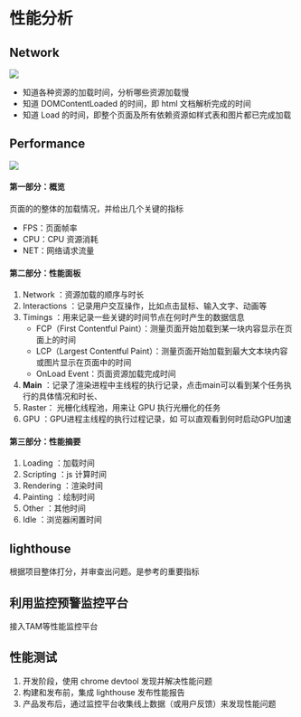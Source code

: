 # 性能分析

## Network

![](https://cdn.jsdelivr.net/gh/kingmusi/blogImages/img/202204052325309.png)

- 知道各种资源的加载时间，分析哪些资源加载慢
- 知道 DOMContentLoaded 的时间，即 html 文档解析完成的时间
- 知道 Load 的时间，即整个页面及所有依赖资源如样式表和图片都已完成加载

## Performance

![](https://cdn.jsdelivr.net/gh/kingmusi/blogImages/img/202204052330963.png)

#### 第一部分：概览

页面的的整体的加载情况，并给出几个关键的指标

- FPS：页面帧率
- CPU：CPU 资源消耗
- NET：网络请求流量

#### 第二部分：性能面板

1. Network ：资源加载的顺序与时长
2. Interactions ：记录用户交互操作，比如点击鼠标、输入文字、动画等
3. Timings ：用来记录一些关键的时间节点在何时产生的数据信息
   - FCP（First Contentful Paint）：测量页面开始加载到某一块内容显示在页面上的时间
   - LCP（Largest Contentful Paint）：测量页面开始加载到最大文本块内容或图片显示在页面中的时间
   - OnLoad Event：页面资源加载完成时间
4. **Main** ：记录了渲染进程中主线程的执行记录，点击main可以看到某个任务执行的具体情况和时长、
5. Raster： 光栅化线程池，用来让 GPU 执行光栅化的任务
6. GPU ：GPU进程主线程的执行过程记录，如 可以直观看到何时启动GPU加速

#### 第三部分：性能摘要

1. Loading ：加载时间
2. Scripting ：js 计算时间
3. Rendering ：渲染时间
4. Painting ：绘制时间
5. Other ：其他时间
6. Idle ：浏览器闲置时间

## lighthouse

根据项目整体打分，并审查出问题。是参考的重要指标

## 利用监控预警监控平台

接入TAM等性能监控平台

## 性能测试

1. 开发阶段，使用 chrome devtool 发现并解决性能问题
2. 构建和发布前，集成 lighthouse 发布性能报告
3. 产品发布后，通过监控平台收集线上数据（或用户反馈）来发现性能问题

